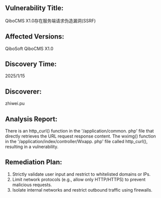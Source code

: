 ## **Vulnerability Title:**
QiboCMS X1.0存在服务端请求伪造漏洞(SSRF)

## **Affected Versions:**
QiboSoft QiboCMS X1.0

## **Discovery Time:**
2025/1/15

## **Discoverer:**
zhiwei.pu

## **Analysis Report:**
There is an http_curl() function in the '/application/common. php' file that directly retrieves the URL request response content. The wximg() function in the '/application/index/controller/Wxapp. php' file called http_curl(), resulting in a vulnerability.

## **Remediation Plan:**
1. Strictly validate user input and restrict to whitelisted domains or IPs.
2. Limit network protocols (e.g., allow only HTTP/HTTPS) to prevent malicious requests.
3. Isolate internal networks and restrict outbound traffic using firewalls.